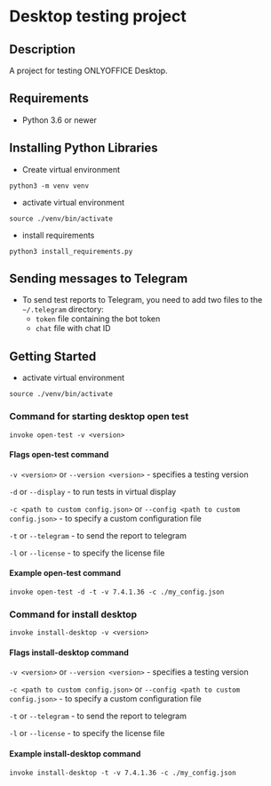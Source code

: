 # Desktop testing project

## Description

A project for testing ONLYOFFICE Desktop.

## Requirements

* Python 3.6 or newer

## Installing Python Libraries

* Create virtual environment

`python3 -m venv venv`

* activate virtual environment

`source ./venv/bin/activate`

* install requirements

`python3 install_requirements.py`

## Sending messages to Telegram

* To send test reports to Telegram,
you need to add two files to the `~/.telegram` directory:
  * `token` file containing the bot token
  * `chat` file with chat ID

## Getting Started

* activate virtual environment

`source ./venv/bin/activate`

### Command for starting desktop open test

`invoke open-test -v <version>`

#### Flags open-test command

`-v <version>` or `--version <version>` - specifies a testing version

`-d` or `--display` - to run tests in virtual display

`-c <path to custom config.json>` or `--config <path to custom config.json>` -
to specify a custom configuration file

`-t` or `--telegram` - to send the report to telegram

`-l` or `--license` - to specify the license file

#### Example open-test command

`invoke open-test -d -t -v 7.4.1.36 -c ./my_config.json`

### Command for install desktop

`invoke install-desktop -v <version>`

#### Flags install-desktop command

`-v <version>` or `--version <version>` - specifies a testing version

`-c <path to custom config.json>` or `--config <path to custom config.json>` -
to specify a custom configuration file

`-t` or `--telegram` - to send the report to telegram

`-l` or `--license` - to specify the license file

#### Example install-desktop command

`invoke install-desktop -t -v 7.4.1.36 -c ./my_config.json`
